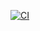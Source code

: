 [![CI](https://api.cirrus-ci.com/github/hilbix/pn-tests.svg)](https://cirrus-ci.com/github/hilbix/pn-tests)


